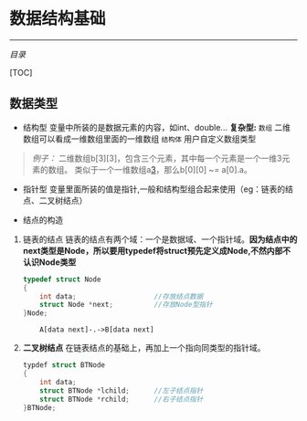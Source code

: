 ﻿# 数据结构基础
---
*目录*

[TOC]

## 数据类型
- 结构型
变量中所装的是数据元素的内容，如int、double...
**复杂型:**
`数组`   二维数组可以看成一维数组里面的一维数组
`结构体`   用户自定义数组类型
>*例子：*
二维数组b[3][3]，包含三个元素，其中每一个元素是一个一维3元素的数组。
类似于一个一维数组a[3](内部元素的含有a、b、c,3个int元素的struct)，那么b[0][0] ~= a[0].a。

- 指针型
变量里面所装的值是指针,一般和结构型组合起来使用（eg：链表的结点、二叉树结点）

- 结点的构造
1. 链表的结点
链表的结点有两个域：一个是数据域、一个指针域。**因为结点中的next类型是Node，所以要用typedef将struct预先定义成Node,不然内部不认识Node类型**
    ```C
    typedef struct Node
    {
        int data;                   //存放结点数据
        struct Node *next;          //存放Node型指针
    }Node;
    ```
    ```graphLR
        A[data next]-.->B[data next]
    ```
2. **二叉树结点**
在链表结点的基础上，再加上一个指向同类型的指针域。
    ```C
    typdef struct BTNode
    {
        int data;
        struct BTNode *lchild;      //左子结点指针
        struct BTNode *rchild;      //右子结点指针
    }BTNode;
    ```




